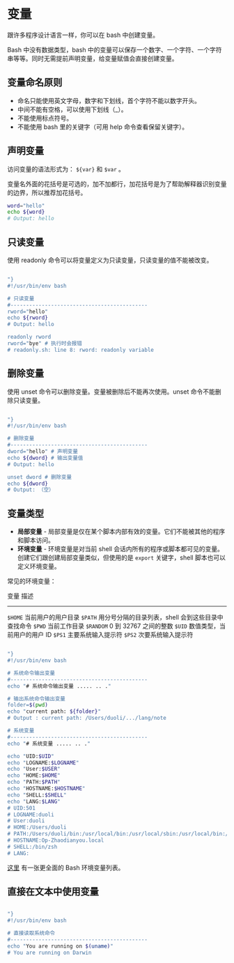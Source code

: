 # 变量

跟许多程序设计语言一样，你可以在 bash 中创建变量。

Bash 中没有数据类型，bash
中的变量可以保存一个数字、一个字符、一个字符串等等。同时无需提前声明变量，给变量赋值会直接创建变量。

## 变量命名原则

-   命名只能使用英文字母，数字和下划线，首个字符不能以数字开头。
-   中间不能有空格，可以使用下划线（\_）。
-   不能使用标点符号。
-   不能使用 bash 里的关键字（可用 help 命令查看保留关键字）。

## 声明变量

访问变量的语法形式为： `${var}` 和 `$var` 。

变量名外面的花括号是可选的，加不加都行，加花括号是为了帮助解释器识别变量的边界，所以推荐加花括号。

``` sh
word="hello"
echo ${word}
# Output: hello
```

## 只读变量

使用 readonly 命令可以将变量定义为只读变量，只读变量的值不能被改变。

``` {.sh code="sh

"}
#!/usr/bin/env bash

# 只读变量
#--------------------------------------------
rword="hello"
echo ${rword}
# Output: hello

readonly rword
rword="bye" # 执行时会报错
# readonly.sh: line 8: rword: readonly variable
```

## 删除变量

使用 unset 命令可以删除变量。变量被删除后不能再次使用。unset
命令不能删除只读变量。

``` {.sh code="sh

"}
#!/usr/bin/env bash

# 删除变量
#--------------------------------------------
dword="hello" # 声明变量
echo ${dword} # 输出变量值
# Output: hello

unset dword # 删除变量
echo ${dword}
# Output: （空）
```

## 变量类型

-   **局部变量** -
    局部变量是仅在某个脚本内部有效的变量。它们不能被其他的程序和脚本访问。
-   **环境变量** - 环境变量是对当前 shell
    会话内所有的程序或脚本都可见的变量。创建它们跟创建局部变量类似，但使用的是
    `export` 关键字，shell 脚本也可以定义环境变量。

常见的环境变量：

  变量        描述
  ----------- ----------------------------------------------------
  `$HOME`     当前用户的用户目录
  `$PATH`     用分号分隔的目录列表，shell 会到这些目录中查找命令
  `$PWD`      当前工作目录
  `$RANDOM`   0 到 32767 之间的整数
  `$UID`      数值类型，当前用户的用户 ID
  `$PS1`      主要系统输入提示符
  `$PS2`      次要系统输入提示符

``` {.sh code="sh

"}
#!/usr/bin/env bash

# 系统命令输出变量
#--------------------------------------------
echo "# 系统命令输出变量 ..... .. ."

# 输出系统命令输出变量
folder=$(pwd)
echo "current path: ${folder}"
# Output : current path: /Users/duoli/.../lang/note

# 系统变量
#--------------------------------------------
echo "# 系统变量 ..... .. ."

echo "UID:$UID"
echo "LOGNAME:$LOGNAME"
echo "User:$USER"
echo "HOME:$HOME"
echo "PATH:$PATH"
echo "HOSTNAME:$HOSTNAME"
echo "SHELL:$SHELL"
echo "LANG:$LANG"
# UID:501
# LOGNAME:duoli
# User:duoli
# HOME:/Users/duoli
# PATH:/Users/duoli/bin:/usr/local/bin:/usr/local/sbin:/usr/local/bin:/usr/bin:/bin:/usr/sbin:/sbin
# HOSTNAME:Op-Zhaodianyou.local
# SHELL:/bin/zsh
# LANG:
```

[这里](http://tldp.org/LDP/Bash-Beginners-Guide/html/sect_03_02.html#sect_03_02_04)
有一张更全面的 Bash 环境变量列表。

## 直接在文本中使用变量

``` {.sh code="sh

"}
#!/usr/bin/env bash

# 直接读取系统命令
#--------------------------------------------
echo "You are running on $(uname)"
# You are running on Darwin
```
